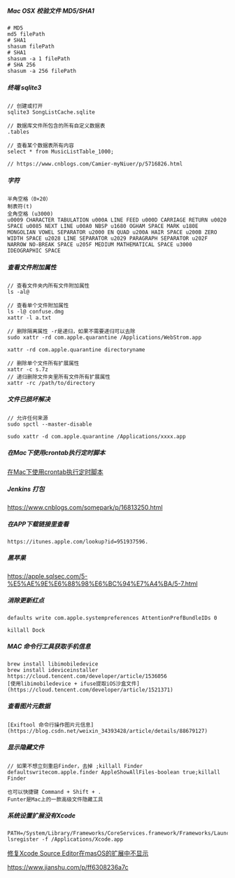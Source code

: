 ##### Mac OSX 校验文件 MD5/SHA1

```
# MD5
md5 filePath
# SHA1
shasum filePath 
# SHA1 
shasum -a 1 filePath
# SHA 256
shasum -a 256 filePath
```

##### 终端 sqlite3

```
// 创建或打开
sqlite3 SongListCache.sqlite

// 数据库文件所包含的所有自定义数据表
.tables

// 查看某个数据表所有内容
select * from MusicListTable_1000;

// https://www.cnblogs.com/Camier-myNiuer/p/5716826.html
```

##### 字符

```
半角空格（0×20）
制表符(t)
全角空格 (u3000)
u0009 CHARACTER TABULATION u000A LINE FEED u000D CARRIAGE RETURN u0020 SPACE u0085 NEXT LINE u00A0 NBSP u1680 OGHAM SPACE MARK u180E MONGOLIAN VOWEL SEPARATOR u2000 EN QUAD u200A HAIR SPACE u200B ZERO WIDTH SPACE u2028 LINE SEPARATOR u2029 PARAGRAPH SEPARATOR u202F NARROW NO-BREAK SPACE u205F MEDIUM MATHEMATICAL SPACE u3000 IDEOGRAPHIC SPACE
```
##### 查看文件附加属性

```
// 查看文件夹内所有文件附加属性
ls -al@

// 查看单个文件附加属性
ls -l@ confuse.dmg
xattr -l a.txt

// 删除隔离属性 -r是递归，如果不需要递归可以去除
sudo xattr -rd com.apple.quarantine /Applications/WebStrom.app

xattr -rd com.apple.quarantine directoryname

// 删除单个文件所有扩展属性
xattr -c s.7z
// 递归删除文件夹里所有文件所有扩展属性
xattr -rc /path/to/directory
```

##### 文件已损坏解决

```
// 允许任何来源
sudo spctl --master-disable 

sudo xattr -d com.apple.quarantine /Applications/xxxx.app
```

##### 在Mac下使用crontab执行定时脚本

[在Mac下使用crontab执行定时脚本](https://tool.4xseo.com/article/311355.html)

##### Jenkins 打包

https://www.cnblogs.com/somepark/p/16813250.html

##### 在APP下载链接里查看

```
https://itunes.apple.com/lookup?id=951937596.
```
##### 黑苹果

https://apple.sqlsec.com/5-%E5%AE%9E%E6%88%98%E6%BC%94%E7%A4%BA/5-7.html

##### 消除更新红点

```
defaults write com.apple.systempreferences AttentionPrefBundleIDs 0

killall Dock
```

##### MAC 命令行工具获取手机信息

```
brew install libimobiledevice
brew install ideviceinstaller
https://cloud.tencent.com/developer/article/1536056
[使用libimobiledevice + ifuse提取iOS沙盒文件](https://cloud.tencent.com/developer/article/1521371)
```

##### 查看图片元数据

```
[Exiftool 命令行操作图片元信息](https://blog.csdn.net/weixin_34393428/article/details/88679127)
```

##### 显示隐藏文件

```
// 如果不想立刻重启Finder，去掉 ;killall Finder
defaultswritecom.apple.finder AppleShowAllFiles-boolean true;killall Finder

也可以快捷键 Command + Shift + .
Funter是Mac上的一款高级文件隐藏工具
```

##### 系统设置扩展没有Xcode

```
PATH=/System/Library/Frameworks/CoreServices.framework/Frameworks/LaunchServices.framework/Support:"$PATH"
lsregister -f /Applications/Xcode.app
```
[修复Xcode Source Editor在masOS的扩展中不显示](https://www.sunyazhou.com/2020/10/XcodeSourceEditorNotWork/)

https://www.jianshu.com/p/ff6308236a7c